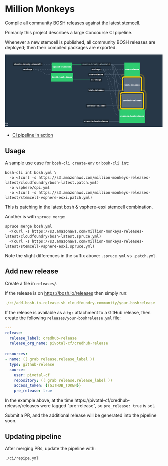 # Million Monkeys

Compile all community BOSH releases against the latest stemcell.

Primarily this project describes a large Concourse CI pipeline.

Whenever a new stemcell is published, all community BOSH releases are deployed; then their compiled packages are exported.

[![sample](docs/million-monkeys-sample-pipeline.png)](https://ci.starkandwayne.com/teams/main/pipelines/million-monkeys)

* [CI pipeline in action](https://ci.starkandwayne.com/teams/main/pipelines/million-monkeys)

## Usage

A sample use case for `bosh-cli create-env` or `bosh-cli int`:

```
bosh-cli int bosh.yml \
  -o <(curl -s https://s3.amazonaws.com/million-monkeys-releases-latest/cloudfoundry/bosh-latest.patch.yml)
  -o vsphere/cpi.yml
  -o <(curl -s https://s3.amazonaws.com/million-monkeys-releases-latest/stemcell-vsphere-esxi.patch.yml)
```

This is patching in the latest bosh & vsphere-esxi stemcell combination.

Another is with `spruce merge`:

```
spruce merge bosh.yml
  <(curl -s https://s3.amazonaws.com/million-monkeys-releases-latest/cloudfoundry/bosh-latest.spruce.yml)
  <(curl -s https://s3.amazonaws.com/million-monkeys-releases-latest/stemcell-vsphere-esxi.spruce.yml)
```

Note the slight differences in the suffix above: `.spruce.yml` vs `.patch.yml`.

## Add new release

Create a file in `releases/`.

If the release is on https://bosh.io/releases then simply run:

```yaml
./ci/add-bosh-io-release.sh cloudfoundry-community/your-boshrelease
```

If the release is available as a `tgz` attachment to a GitHub release, then create the following `releases/your-boshrelease.yml` file:

```yaml
---
release:
  release_label: credhub-release
  release_org_name: pivotal-cf/credhub-release

resources:
- name: (( grab release.release_label ))
  type: github-release
  source:
    user: pivotal-cf
    repository: (( grab release.release_label ))
    access_token: {{GITHUB_TOKEN}}
    pre_release: true
```

In the example above, at the time https://pivotal-cf/credhub-release/releases were tagged "pre-release", so `pre_release: true` is set.

Submit a PR, and the additional release will be generated into the pipeline soon.

## Updating pipeline

After merging PRs, update the pipeline with:

```
./ci/repipe.yml
```
